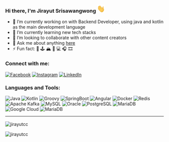 ### Hi there, I'm Jirayut Srisawangwong <img src="https://raw.githubusercontent.com/ABSphreak/ABSphreak/master/gifs/Hi.gif" height="25px" width="25px">

- 🔭 I’m currently working on with Backend Developer, using java and kotlin as the main development language
- 🌱 I’m currently learning new tech stacks
- 👯 I’m looking to collaborate with other content creators
- 💬 Ask me about anything [here](https://github.com/jirayutcc/jirayutcc/issues)
- ⚡ Fun fact: 🐶 🕹️ 🏔️ 📸 💻 🎧 🎞️

### Connect with me:
[![Facebook](https://img.shields.io/badge/-Facebook-white?style=for-the-badge&logo=Facebook&logoColor=1195F5)](https://www.facebook.com/j.srisawangwong)
[![Instagram](https://img.shields.io/badge/-Instagram-white?style=for-the-badge&logo=instagram&logoColor=B4068E)](https://www.instagram.com/farmhouse.js)
[![LinkedIn](https://img.shields.io/badge/-LinkedIn-white?style=for-the-badge&logo=linkedin&logoColor=007BB6)](https://www.linkedin.com/in/jirayutcc)

### Languages and Tools:
![Java](https://img.shields.io/badge/-Java-white?style=for-the-badge&logo=openjdk&logoColor=E23237)
![Kotlin](https://img.shields.io/badge/-Kotlin-white?style=for-the-badge&logo=kotlin&logoColor=7F52FF)
![Groovy](https://img.shields.io/badge/-Groovy-white?style=for-the-badge&logo=apache-groovy&logoColor=4298B8)
![SpringBoot](https://img.shields.io/badge/-SpringBoot-white?style=for-the-badge&logo=springboot&logoColor=6DB33F)
![Angular](https://img.shields.io/badge/-angular-white?style=for-the-badge&logo=angular&logoColor=E23237)
![Docker](https://img.shields.io/badge/-Docker-white?style=for-the-badge&logo=Docker&logoColor=2496ED)
![Redis](https://img.shields.io/badge/-Redis-white?style=for-the-badge&logo=Redis&logoColor=DC382D)
![Apache Kafka](https://img.shields.io/badge/-Kafka-white?style=for-the-badge&logo=apachekafka&logoColor=black)
![MySQL](https://img.shields.io/badge/-MySQL-white?style=for-the-badge&logo=mysql&logoColor=00648B)
![Oracle](https://img.shields.io/badge/-Oracle-white?style=for-the-badge&logo=Oracle&logoColor=E23237)
![PostgreSQL](https://img.shields.io/badge/-PostgreSQL-white?style=for-the-badge&logo=postgresql&logoColor=316192)
![MariaDB](https://img.shields.io/badge/-MariaDB-white?style=for-the-badge&logo=MariaDB&logoColor=003545)
![Google Cloud](https://img.shields.io/badge/-googlecloud-white?style=for-the-badge&logo=googlecloud&logoColor=#4285F4)
![MariaDB](https://img.shields.io/badge/-microsoftazure-white?style=for-the-badge&logo=microsoftazure&logoColor=2496ED)

<!-- link icon -->
<!-- https://simpleicons.org/ -->

<!-- ![Vue](https://img.shields.io/badge/-Vue-white?style=for-the-badge&logo=vue.js&logoColor=4FC08D)
![React](https://img.shields.io/badge/-React-white?style=for-the-badge&logo=react&logoColor=61DAFB) -->

---
<p>
<img align="center" src="https://github-readme-stats.vercel.app/api/top-langs/?username=jirayutcc&show_icons=true&layout=compact&theme=graywhite" alt="jirayutcc" />
</p>

<p>
<img align="center" src="https://github-readme-stats.vercel.app/api?username=jirayutcc&show_icons=true&theme=graywhite" alt="jirayutcc" />
</p>
